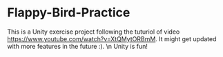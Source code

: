 # Flappy-Bird-Practice
This is a Unity exercise project following the tuturiol of video https://www.youtube.com/watch?v=XtQMytORBmM.
It might get updated with more features in the future :). \n
Unity is fun!

